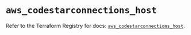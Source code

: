 # `aws_codestarconnections_host`

Refer to the Terraform Registry for docs: [`aws_codestarconnections_host`](https://registry.terraform.io/providers/hashicorp/aws/5.73.0/docs/resources/codestarconnections_host).
